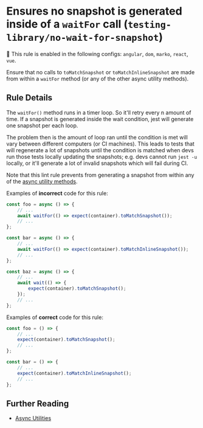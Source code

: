 # Ensures no snapshot is generated inside of a `waitFor` call (`testing-library/no-wait-for-snapshot`)

💼 This rule is enabled in the following configs: `angular`, `dom`, `marko`, `react`, `vue`.

<!-- end auto-generated rule header -->

Ensure that no calls to `toMatchSnapshot` or `toMatchInlineSnapshot` are made from within a `waitFor` method (or any of the other async utility methods).

## Rule Details

The `waitFor()` method runs in a timer loop. So it'll retry every n amount of time.
If a snapshot is generated inside the wait condition, jest will generate one snapshot per each loop.

The problem then is the amount of loop ran until the condition is met will vary between different computers (or CI machines). This leads to tests that will regenerate a lot of snapshots until the condition is matched when devs run those tests locally updating the snapshots; e.g. devs cannot run `jest -u` locally, or it'll generate a lot of invalid snapshots which will fail during CI.

Note that this lint rule prevents from generating a snapshot from within any of the [async utility methods](https://testing-library.com/docs/dom-testing-library/api-async).

Examples of **incorrect** code for this rule:

```js
const foo = async () => {
	// ...
	await waitFor(() => expect(container).toMatchSnapshot());
	// ...
};

const bar = async () => {
	// ...
	await waitFor(() => expect(container).toMatchInlineSnapshot());
	// ...
};

const baz = async () => {
	// ...
	await wait(() => {
		expect(container).toMatchSnapshot();
	});
	// ...
};
```

Examples of **correct** code for this rule:

```js
const foo = () => {
	// ...
	expect(container).toMatchSnapshot();
	// ...
};

const bar = () => {
	// ...
	expect(container).toMatchInlineSnapshot();
	// ...
};
```

## Further Reading

- [Async Utilities](https://testing-library.com/docs/dom-testing-library/api-async)
